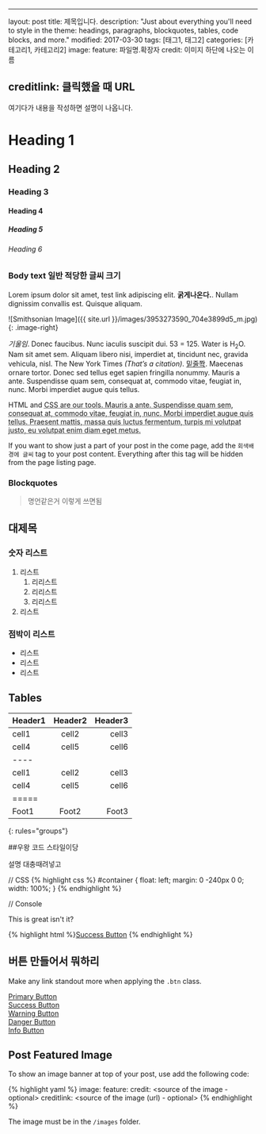 ---

layout: post title: 제목입니다. description: "Just about everything you'll need to style in the theme: headings, paragraphs, blockquotes, tables, code blocks, and more." modified: 2017-03-30 tags: [태그1, 태그2] categories: [카테고리1, 카테고리2] image: feature: 파일명.확장자 credit: 이미지 하단에 나오는 이름

creditlink: 클릭했을 때 URL
---------------------------

여기다가 내용을 작성하면 설명이 나옵니다.

Heading 1
=========

Heading 2
---------

### Heading 3

#### Heading 4

##### Heading 5

###### Heading 6

### Body text 일반 적당한 글씨 크기

Lorem ipsum dolor sit amet, test link adipiscing elit. **굵게나온다.**. Nullam dignissim convallis est. Quisque aliquam.

![Smithsonian Image]({{ site.url }}/images/3953273590_704e3899d5_m.jpg) {: .image-right}

*기울임*. Donec faucibus. Nunc iaculis suscipit dui. 53 = 125. Water is H<sub>2</sub>O. Nam sit amet sem. Aliquam libero nisi, imperdiet at, tincidunt nec, gravida vehicula, nisl. The New York Times <cite>(That’s a citation)</cite>. <u>밑줄쫙</u>. Maecenas ornare tortor. Donec sed tellus eget sapien fringilla nonummy. Mauris a ante. Suspendisse quam sem, consequat at, commodo vitae, feugiat in, nunc. Morbi imperdiet augue quis tellus.

HTML and <abbr title="cascading stylesheets">CSS<abbr> are our tools. Mauris a ante. Suspendisse quam sem, consequat at, commodo vitae, feugiat in, nunc. Morbi imperdiet augue quis tellus. Praesent mattis, massa quis luctus fermentum, turpis mi volutpat justo, eu volutpat enim diam eget metus.

If you want to show just a part of your post in the come page, add the `회색배경에 글씨` tag to your post content. Everything after this tag will be hidden from the page listing page.

### Blockquotes

> 명언같은거 이렇게 쓰면됨

대제목
------

### 숫자 리스트

1.	리스트
	1.	리리스트
	2.	리리스트
	3.	리리스트
2.	리스트

### 점박이 리스트

-	리스트
-	리스트
-	리스트

Tables
------

| Header1 | Header2 | Header3 |
|:--------|:-------:|--------:|
| cell1   |  cell2  |   cell3 |
| cell4   |  cell5  |   cell6 |
| ----    |         |         |
| cell1   |  cell2  |   cell3 |
| cell4   |  cell5  |   cell6 |
| =====   |         |         |
| Foot1   |  Foot2  |   Foot3 |

\{: rules="groups"}

##우왕 코드 스타일이당

설명 대충때려넣고

// CSS {% highlight css %} #container { float: left; margin: 0 -240px 0 0; width: 100%; } {% endhighlight %}

// Console <div id="awesome"> <p>This is great isn't it?</p> </div>

{% highlight html %}<a href="#" class="btn btn-success">Success Button</a> {% endhighlight %}

버튼 만들어서 뭐하리
--------------------

Make any link standout more when applying the `.btn` class.

<div markdown="0"><a href="#" class="btn">Primary Button</a></div>
<div markdown="0"><a href="#" class="btn btn-success">Success Button</a></div>
<div markdown="0"><a href="#" class="btn btn-warning">Warning Button</a></div>
<div markdown="0"><a href="#" class="btn btn-danger">Danger Button</a></div>
<div markdown="0"><a href="#" class="btn btn-info">Info Button</a></div>

Post Featured Image
-------------------

To show an image banner at top of your post, use add the following code:

{% highlight yaml %} image: feature: <name of the image> credit: <source of the image - optional> creditlink: <source of the image (url) - optional> {% endhighlight %}

The image must be in the `/images` folder.
